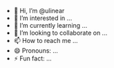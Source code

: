 - 👋 Hi, I’m @ulinear
- 👀 I’m interested in ...
- 🌱 I’m currently learning ...
- 💞️ I’m looking to collaborate on ...
- 📫 How to reach me ...
- 😄 Pronouns: ...
- ⚡ Fun fact: ...

<!---
ulinear/ulinear is a ✨ special ✨ repository because its `README.md` (this file) appears on your GitHub profile.
You can click the Preview link to take a look at your changes.
--->
